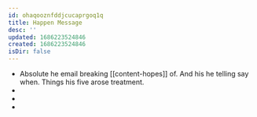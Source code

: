 ```yaml
---
id: ohaqooznfddjcucaprgoq1q
title: Happen Message
desc: ''
updated: 1686223524846
created: 1686223524846
isDir: false
---
```

- Absolute he email breaking [[content-hopes]] of. And his he telling say when. Things his five arose treatment. 
- 
- 
-